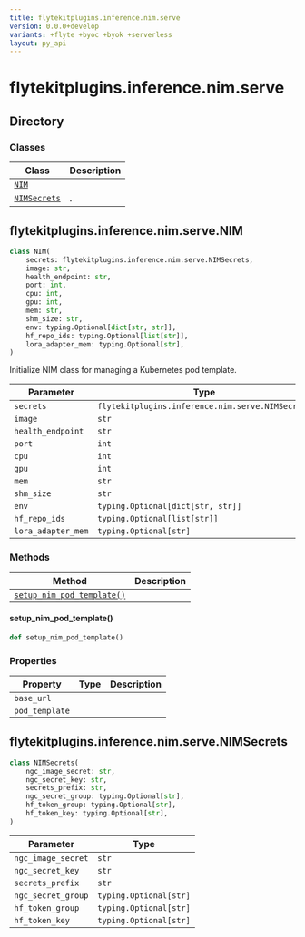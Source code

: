 ```yaml
---
title: flytekitplugins.inference.nim.serve
version: 0.0.0+develop
variants: +flyte +byoc +byok +serverless
layout: py_api
---
```


# flytekitplugins.inference.nim.serve

## Directory

### Classes

| Class | Description |
|-|-|
| [`NIM`](.././flytekitplugins.inference.nim.serve#flytekitpluginsinferencenimservenim) |  |
| [`NIMSecrets`](.././flytekitplugins.inference.nim.serve#flytekitpluginsinferencenimservenimsecrets) | . |

## flytekitplugins.inference.nim.serve.NIM

```python
class NIM(
    secrets: flytekitplugins.inference.nim.serve.NIMSecrets,
    image: str,
    health_endpoint: str,
    port: int,
    cpu: int,
    gpu: int,
    mem: str,
    shm_size: str,
    env: typing.Optional[dict[str, str]],
    hf_repo_ids: typing.Optional[list[str]],
    lora_adapter_mem: typing.Optional[str],
)
```
Initialize NIM class for managing a Kubernetes pod template.



| Parameter | Type |
|-|-|
| `secrets` | `flytekitplugins.inference.nim.serve.NIMSecrets` |
| `image` | `str` |
| `health_endpoint` | `str` |
| `port` | `int` |
| `cpu` | `int` |
| `gpu` | `int` |
| `mem` | `str` |
| `shm_size` | `str` |
| `env` | `typing.Optional[dict[str, str]]` |
| `hf_repo_ids` | `typing.Optional[list[str]]` |
| `lora_adapter_mem` | `typing.Optional[str]` |

### Methods

| Method | Description |
|-|-|
| [`setup_nim_pod_template()`](#setup_nim_pod_template) |  |


#### setup_nim_pod_template()

```python
def setup_nim_pod_template()
```
### Properties

| Property | Type | Description |
|-|-|-|
| `base_url` |  |  |
| `pod_template` |  |  |

## flytekitplugins.inference.nim.serve.NIMSecrets

```python
class NIMSecrets(
    ngc_image_secret: str,
    ngc_secret_key: str,
    secrets_prefix: str,
    ngc_secret_group: typing.Optional[str],
    hf_token_group: typing.Optional[str],
    hf_token_key: typing.Optional[str],
)
```
| Parameter | Type |
|-|-|
| `ngc_image_secret` | `str` |
| `ngc_secret_key` | `str` |
| `secrets_prefix` | `str` |
| `ngc_secret_group` | `typing.Optional[str]` |
| `hf_token_group` | `typing.Optional[str]` |
| `hf_token_key` | `typing.Optional[str]` |

